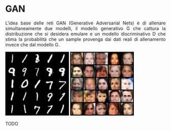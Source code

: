 # GAN
<p align="justify">
L'idea base delle reti GAN (Generative Adversarial Nets) è di allenare simultaneamente due modelli, il modello generativo G che cattura la distribuzione che si desidera emulare e un modello discriminativo D che stima la probabilità che un sample provenga dai dati reali di allenamento invece che dal modello G.
</p>
<img src="../immagini%20generate%20dai%20%20modelli/Mnist/generated_image_gan.png" alt="Mnist-Gan" title="Mnist-Gan" width=200>
<img src="../immagini%20generate%20dai%20%20modelli/CelebA/generated_image_gan.png" alt="CelebA-Gan" title="CelebA-Gan" width=200>

TODO
